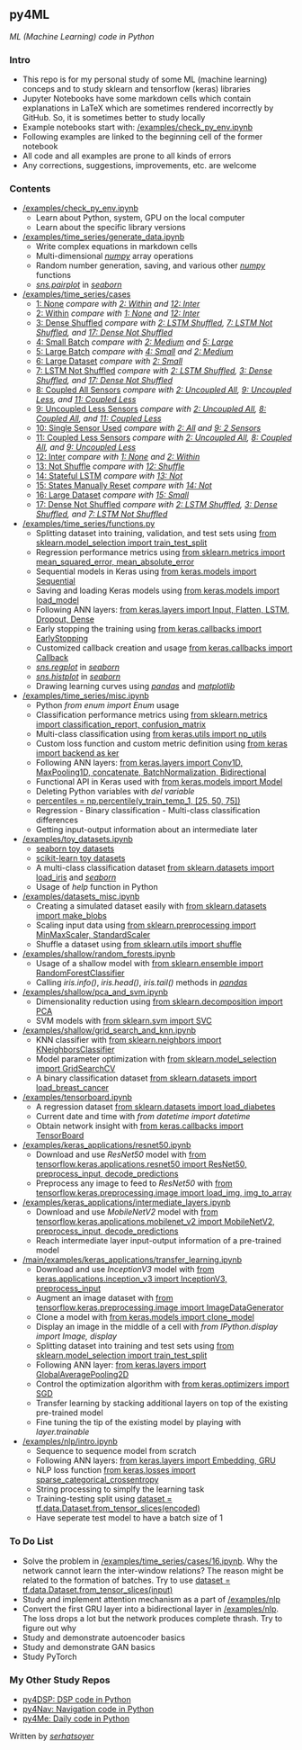 ## py4ML
*ML (Machine Learning) code in Python*

### Intro
- This repo is for my personal study of some ML (machine learning) conceps and to study sklearn and tensorflow (keras) libraries
- Jupyter Notebooks have some markdown cells which contain explanations in LaTeX which are sometimes rendered incorrectly by GitHub. So, it is sometimes better to study locally
- Example notebooks start with: [/examples/check_py_env.ipynb](https://github.com/serhatsoyer/py4ML/blob/main/examples/check_py_env.ipynb)
- Following examples are linked to the beginning cell of the former notebook
- All code and all examples are prone to all kinds of errors
- Any corrections, suggestions, improvements, etc. are welcome

### Contents
- [/examples/check_py_env.ipynb](https://github.com/serhatsoyer/py4ML/blob/main/examples/check_py_env.ipynb)
    - Learn about Python, system, GPU on the local computer
    - Learn about the specific library versions
- [/examples/time_series/generate_data.ipynb](https://github.com/serhatsoyer/py4ML/blob/main/examples/time_series/generate_data.ipynb)
    - Write complex equations in markdown cells
    - Multi-dimensional [*numpy*](https://numpy.org) array operations
    - Random number generation, saving, and various other [*numpy*](https://numpy.org) functions
    - [*sns.pairplot*](https://seaborn.pydata.org/generated/seaborn.pairplot.html) in [*seaborn*](https://seaborn.pydata.org)
- [/examples/time_series/cases](https://github.com/serhatsoyer/py4ML/tree/main/examples/time_series/cases)
    - [1: None](https://github.com/serhatsoyer/py4ML/blob/main/examples/time_series/cases/1.ipynb) *compare with [2: Within](https://github.com/serhatsoyer/py4ML/blob/main/examples/time_series/cases/2.ipynb) and [12: Inter](https://github.com/serhatsoyer/py4ML/blob/main/examples/time_series/cases/12.ipynb)*
    - [2: Within](https://github.com/serhatsoyer/py4ML/blob/main/examples/time_series/cases/2.ipynb) *compare with [1: None](https://github.com/serhatsoyer/py4ML/blob/main/examples/time_series/cases/1.ipynb) and [12: Inter](https://github.com/serhatsoyer/py4ML/blob/main/examples/time_series/cases/12.ipynb)*
    - [3: Dense Shuffled](https://github.com/serhatsoyer/py4ML/blob/main/examples/time_series/cases/3.ipynb) *compare with [2: LSTM Shuffled](https://github.com/serhatsoyer/py4ML/blob/main/examples/time_series/cases/2.ipynb), [7: LSTM Not Shuffled](https://github.com/serhatsoyer/py4ML/blob/main/examples/time_series/cases/7.ipynb), and [17: Dense Not Shuffled](https://github.com/serhatsoyer/py4ML/blob/main/examples/time_series/cases/17.ipynb)*
    - [4: Small Batch](https://github.com/serhatsoyer/py4ML/blob/main/examples/time_series/cases/4.ipynb) *compare with [2: Medium](https://github.com/serhatsoyer/py4ML/blob/main/examples/time_series/cases/2.ipynb) and [5: Large](https://github.com/serhatsoyer/py4ML/blob/main/examples/time_series/cases/5.ipynb)*
    - [5: Large Batch](https://github.com/serhatsoyer/py4ML/blob/main/examples/time_series/cases/5.ipynb) *compare with [4: Small](https://github.com/serhatsoyer/py4ML/blob/main/examples/time_series/cases/4.ipynb) and [2: Medium](https://github.com/serhatsoyer/py4ML/blob/main/examples/time_series/cases/2.ipynb)*
    - [6: Large Dataset](https://github.com/serhatsoyer/py4ML/blob/main/examples/time_series/cases/6.ipynb) *compare with [2: Small](https://github.com/serhatsoyer/py4ML/blob/main/examples/time_series/cases/2.ipynb)*
    - [7: LSTM Not Shuffled](https://github.com/serhatsoyer/py4ML/blob/main/examples/time_series/cases/7.ipynb) *compare with [2: LSTM Shuffled](https://github.com/serhatsoyer/py4ML/blob/main/examples/time_series/cases/2.ipynb), [3: Dense Shuffled](https://github.com/serhatsoyer/py4ML/blob/main/examples/time_series/cases/3.ipynb), and [17: Dense Not Shuffled](https://github.com/serhatsoyer/py4ML/blob/main/examples/time_series/cases/17.ipynb)*
    - [8: Coupled All Sensors](https://github.com/serhatsoyer/py4ML/blob/main/examples/time_series/cases/8.ipynb) *compare with [2: Uncoupled All](https://github.com/serhatsoyer/py4ML/blob/main/examples/time_series/cases/2.ipynb), [9: Uncoupled Less](https://github.com/serhatsoyer/py4ML/blob/main/examples/time_series/cases/9.ipynb), and [11: Coupled Less](https://github.com/serhatsoyer/py4ML/blob/main/examples/time_series/cases/11.ipynb)*
    - [9: Uncoupled Less Sensors](https://github.com/serhatsoyer/py4ML/blob/main/examples/time_series/cases/9.ipynb) *compare with [2: Uncoupled All](https://github.com/serhatsoyer/py4ML/blob/main/examples/time_series/cases/2.ipynb), [8: Coupled All](https://github.com/serhatsoyer/py4ML/blob/main/examples/time_series/cases/8.ipynb), and [11: Coupled Less](https://github.com/serhatsoyer/py4ML/blob/main/examples/time_series/cases/11.ipynb)*
    - [10: Single Sensor Used](https://github.com/serhatsoyer/py4ML/blob/main/examples/time_series/cases/10.ipynb) *compare with [2: All](https://github.com/serhatsoyer/py4ML/blob/main/examples/time_series/cases/2.ipynb) and [9: 2 Sensors](https://github.com/serhatsoyer/py4ML/blob/main/examples/time_series/cases/9.ipynb)*
    - [11: Coupled Less Sensors](https://github.com/serhatsoyer/py4ML/blob/main/examples/time_series/cases/11.ipynb) *compare with [2: Uncoupled All](https://github.com/serhatsoyer/py4ML/blob/main/examples/time_series/cases/2.ipynb), [8: Coupled All](https://github.com/serhatsoyer/py4ML/blob/main/examples/time_series/cases/8.ipynb), and [9: Uncoupled Less](https://github.com/serhatsoyer/py4ML/blob/main/examples/time_series/cases/9.ipynb)*
    - [12: Inter](https://github.com/serhatsoyer/py4ML/blob/main/examples/time_series/cases/12.ipynb) *compare with [1: None](https://github.com/serhatsoyer/py4ML/blob/main/examples/time_series/cases/1.ipynb) and [2: Within](https://github.com/serhatsoyer/py4ML/blob/main/examples/time_series/cases/2.ipynb)*
    - [13: Not Shuffle](https://github.com/serhatsoyer/py4ML/blob/main/examples/time_series/cases/13.ipynb) *compare with [12: Shuffle](https://github.com/serhatsoyer/py4ML/blob/main/examples/time_series/cases/12.ipynb)*
    - [14: Stateful LSTM](https://github.com/serhatsoyer/py4ML/blob/main/examples/time_series/cases/14.ipynb) *compare with [13: Not](https://github.com/serhatsoyer/py4ML/blob/main/examples/time_series/cases/13.ipynb)*
    - [15: States Manually Reset](https://github.com/serhatsoyer/py4ML/blob/main/examples/time_series/cases/15.ipynb) *compare with [14: Not](https://github.com/serhatsoyer/py4ML/blob/main/examples/time_series/cases/14.ipynb)*
    - [16: Large Dataset](https://github.com/serhatsoyer/py4ML/blob/main/examples/time_series/cases/16.ipynb) *compare with [15: Small](https://github.com/serhatsoyer/py4ML/blob/main/examples/time_series/cases/15.ipynb)*
    - [17: Dense Not Shuffled](https://github.com/serhatsoyer/py4ML/blob/main/examples/time_series/cases/17.ipynb) *compare with [2: LSTM Shuffled](https://github.com/serhatsoyer/py4ML/blob/main/examples/time_series/cases/2.ipynb), [3: Dense Shuffled](https://github.com/serhatsoyer/py4ML/blob/main/examples/time_series/cases/3.ipynb), and [7: LSTM Not Shuffled](https://github.com/serhatsoyer/py4ML/blob/main/examples/time_series/cases/7.ipynb)*
- [/examples/time_series/functions.py](https://github.com/serhatsoyer/py4ML/blob/main/examples/time_series/functions.py)
    - Splitting dataset into training, validation, and test sets using [from sklearn.model_selection import train_test_split](https://scikit-learn.org/stable/modules/generated/sklearn.model_selection.train_test_split.html)
    - Regression performance metrics using [from sklearn.metrics import mean_squared_error, mean_absolute_error](https://scikit-learn.org/stable/modules/model_evaluation.html)
    - Sequential models in Keras using [from keras.models import Sequential](https://keras.io/api/models/)
    - Saving and loading Keras models using [from keras.models import load_model](https://keras.io/api/models/)
    - Following ANN layers: [from keras.layers import Input, Flatten, LSTM, Dropout, Dense](https://keras.io/api/layers/)
    - Early stopping the training using [from keras.callbacks import EarlyStopping](https://keras.io/api/callbacks/)
    - Customized callback creation and usage [from keras.callbacks import Callback](https://keras.io/api/callbacks/)
    - [*sns.regplot*](https://seaborn.pydata.org/generated/seaborn.regplot.html) in [*seaborn*](https://seaborn.pydata.org)
    - [*sns.histplot*](https://seaborn.pydata.org/generated/seaborn.histplot.html) in [*seaborn*](https://seaborn.pydata.org)
    - Drawing learning curves using [*pandas*](https://pandas.pydata.org) and [*matplotlib*](https://matplotlib.org)
- [/examples/time_series/misc.ipynb](https://github.com/serhatsoyer/py4ML/blob/main/examples/time_series/misc.ipynb)
    - Python *from enum import Enum* usage
    - Classification performance metrics using [from sklearn.metrics import classification_report, confusion_matrix](https://scikit-learn.org/stable/modules/model_evaluation.html)
    - Multi-class classification using [from keras.utils import np_utils](https://keras.io/api/utils/)
    - Custom loss function and custom metric definition using [from keras import backend as ker](https://keras.io/api/utils/backend_utils/)
    - Following ANN layers: [from keras.layers import Conv1D, MaxPooling1D, concatenate, BatchNormalization, Bidirectional](https://keras.io/api/layers/)
    - Functional API in Keras used with [from keras.models import Model](https://keras.io/api/models/)
    - Deleting Python variables with *del variable*
    - [percentiles = np.percentile(y_train_temp_1, [25, 50, 75])](https://numpy.org/doc/stable/reference/generated/numpy.percentile.html)
    - Regression - Binary classification - Multi-class classification differences
    - Getting input-output information about an intermediate later
- [/examples/toy_datasets.ipynb](https://github.com/serhatsoyer/py4ML/blob/main/examples/toy_datasets.ipynb)
    - [seaborn toy datasets](https://seaborn.pydata.org/generated/seaborn.load_dataset.html)
    - [scikit-learn toy datasets](https://scikit-learn.org/stable/datasets/toy_dataset.html)
    - A multi-class classification dataset [from sklearn.datasets import load_iris](https://scikit-learn.org/stable/modules/generated/sklearn.datasets.load_iris.html#sklearn.datasets.load_iris) and [*seaborn*](https://github.com/mwaskom/seaborn-data)
    - Usage of *help* function in Python
- [/examples/datasets_misc.ipynb](https://github.com/serhatsoyer/py4ML/blob/main/examples/datasets_misc.ipynb)
    - Creating a simulated dataset easily with [from sklearn.datasets import make_blobs](https://scikit-learn.org/stable/modules/generated/sklearn.datasets.make_blobs.html)
    - Scaling input data using [from sklearn.preprocessing import MinMaxScaler, StandardScaler](https://scikit-learn.org/stable/modules/preprocessing.html)
    - Shuffle a dataset using [from sklearn.utils import shuffle](https://scikit-learn.org/stable/modules/generated/sklearn.utils.shuffle.html)
- [/examples/shallow/random_forests.ipynb](https://github.com/serhatsoyer/py4ML/blob/main/examples/shallow/random_forests.ipynb)
    - Usage of a shallow model with [from sklearn.ensemble import RandomForestClassifier](https://scikit-learn.org/stable/modules/ensemble.html)
    - Calling *iris.info()*, *iris.head()*, *iris.tail()* methods in [*pandas*](https://pandas.pydata.org)
- [/examples/shallow/pca_and_svm.ipynb](https://github.com/serhatsoyer/py4ML/blob/main/examples/shallow/pca_and_svm.ipynb)
    - Dimensionality reduction using [from sklearn.decomposition import PCA](https://scikit-learn.org/stable/modules/generated/sklearn.decomposition.PCA.html)
    - SVM models with [from sklearn.svm import SVC](https://scikit-learn.org/stable/modules/generated/sklearn.svm.SVC.html)
- [/examples/shallow/grid_search_and_knn.ipynb](https://github.com/serhatsoyer/py4ML/blob/main/examples/shallow/grid_search_and_knn.ipynb)
    - KNN classifier with [from sklearn.neighbors import KNeighborsClassifier](https://scikit-learn.org/stable/modules/generated/sklearn.neighbors.KNeighborsClassifier.html)
    - Model parameter optimization with [from sklearn.model_selection import GridSearchCV](https://scikit-learn.org/stable/modules/generated/sklearn.model_selection.GridSearchCV.html#sklearn.model_selection.GridSearchCV)
    - A binary classification dataset [from sklearn.datasets import load_breast_cancer](https://scikit-learn.org/stable/modules/generated/sklearn.datasets.load_breast_cancer.html)
- [/examples/tensorboard.ipynb](https://github.com/serhatsoyer/py4ML/blob/main/examples/tensorboard.ipynb)
    - A regression dataset [from sklearn.datasets import load_diabetes](https://scikit-learn.org/stable/modules/generated/sklearn.datasets.load_diabetes.html)
    - Current date and time with *from datetime import datetime*
    - Obtain network insight with [from keras.callbacks import TensorBoard](https://keras.io/api/callbacks/)
- [/examples/keras_applications/resnet50.ipynb](https://github.com/serhatsoyer/py4ML/blob/main/examples/keras_applications/resnet50.ipynb)
    - Download and use *ResNet50* model with [from tensorflow.keras.applications.resnet50 import ResNet50, preprocess_input, decode_predictions](https://www.tensorflow.org/api_docs/python/tf/keras/applications)
    - Preprocess any image to feed to *ResNet50* with [from tensorflow.keras.preprocessing.image import load_img, img_to_array](https://www.tensorflow.org/api_docs/python/tf/keras/preprocessing/image)
- [/examples/keras_applications/intermediate_layers.ipynb](https://github.com/serhatsoyer/py4ML/blob/main/examples/keras_applications/intermediate_layers.ipynb)
    - Download and use *MobileNetV2* model with [from tensorflow.keras.applications.mobilenet_v2 import MobileNetV2, preprocess_input, decode_predictions](https://www.tensorflow.org/api_docs/python/tf/keras/applications)
    - Reach intermediate layer input-output information of a pre-trained model
- [/main/examples/keras_applications/transfer_learning.ipynb](https://github.com/serhatsoyer/py4ML/blob/main/examples/keras_applications/transfer_learning.ipynb)
    - Download and use *InceptionV3* model with [from keras.applications.inception_v3 import InceptionV3, preprocess_input](https://www.tensorflow.org/api_docs/python/tf/keras/applications)
    - Augment an image dataset with [from tensorflow.keras.preprocessing.image import ImageDataGenerator](https://www.tensorflow.org/api_docs/python/tf/keras/preprocessing/image)
    - Clone a model with [from keras.models import clone_model](https://keras.io/api/models/)
    - Display an image in the middle of a cell with *from IPython.display import Image, display*
    - Splitting dataset into training and test sets using [from sklearn.model_selection import train_test_split](https://scikit-learn.org/stable/modules/generated/sklearn.model_selection.train_test_split.html)
    - Following ANN layer: [from keras.layers import GlobalAveragePooling2D](https://keras.io/api/layers/)
    - Control the optimization algorithm with [from keras.optimizers import SGD](https://keras.io/api/optimizers/)
    - Transfer learning by stacking additional layers on top of the existing pre-trained model
    - Fine tuning the tip of the existing model by playing with *layer.trainable*
- [/examples/nlp/intro.ipynb](https://github.com/serhatsoyer/py4ML/blob/main/examples/nlp/intro.ipynb)
    - Sequence to sequence model from scratch
    - Following ANN layers: [from keras.layers import Embedding, GRU](https://keras.io/api/layers/)
    - NLP loss function [from keras.losses import sparse_categorical_crossentropy](https://keras.io/api/losses/)
    - String processing to simplfy the learning task
    - Training-testing split using [dataset = tf.data.Dataset.from_tensor_slices(encoded)](https://www.tensorflow.org/api_docs/python/tf/data/Dataset)
    - Have seperate test model to have a batch size of 1

### To Do List
- Solve the problem in [/examples/time_series/cases/16.ipynb](https://github.com/serhatsoyer/py4ML/blob/main/examples/time_series/cases/16.ipynb). Why the network cannot learn the inter-window relations? The reason might be related to the formation of batches. Try to use [dataset = tf.data.Dataset.from_tensor_slices(input)](https://keras.io)
- Study and implement attention mechanism as a part of [/examples/nlp](https://github.com/serhatsoyer/py4ML/tree/main/examples/nlp)
- Convert the first GRU layer into a bidirectional layer in [/examples/nlp](https://github.com/serhatsoyer/py4ML/tree/main/examples/nlp). The loss drops a lot but the network produces complete thrash. Try to figure out why
- Study and demonstrate autoencoder basics
- Study and demonstrate GAN basics
- Study PyTorch

### My Other Study Repos
- [py4DSP: DSP code in Python](https://github.com/serhatsoyer/py4DSP)
- [py4Nav: Navigation code in Python](https://github.com/serhatsoyer/py4Nav)
- [py4Me: Daily code in Python](https://github.com/serhatsoyer/py4Me)

Written by [*serhatsoyer*](https://github.com/serhatsoyer)